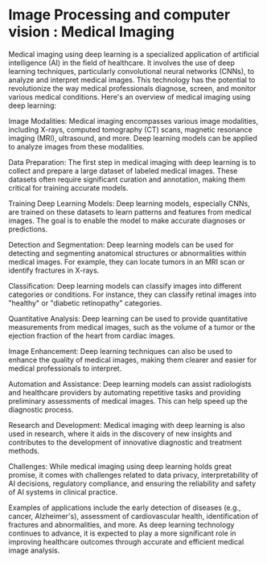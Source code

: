 # Image Processing and computer vision : Medical Imaging 
Medical imaging using deep learning is a specialized application of artificial intelligence (AI) in the field of healthcare. It involves the use of deep learning techniques, particularly convolutional neural networks (CNNs), to analyze and interpret medical images. This technology has the potential to revolutionize the way medical professionals diagnose, screen, and monitor various medical conditions. Here's an overview of medical imaging using deep learning:

Image Modalities: Medical imaging encompasses various image modalities, including X-rays, computed tomography (CT) scans, magnetic resonance imaging (MRI), ultrasound, and more. Deep learning models can be applied to analyze images from these modalities.

Data Preparation: The first step in medical imaging with deep learning is to collect and prepare a large dataset of labeled medical images. These datasets often require significant curation and annotation, making them critical for training accurate models.

Training Deep Learning Models: Deep learning models, especially CNNs, are trained on these datasets to learn patterns and features from medical images. The goal is to enable the model to make accurate diagnoses or predictions.

Detection and Segmentation: Deep learning models can be used for detecting and segmenting anatomical structures or abnormalities within medical images. For example, they can locate tumors in an MRI scan or identify fractures in X-rays.

Classification: Deep learning models can classify images into different categories or conditions. For instance, they can classify retinal images into "healthy" or "diabetic retinopathy" categories.

Quantitative Analysis: Deep learning can be used to provide quantitative measurements from medical images, such as the volume of a tumor or the ejection fraction of the heart from cardiac images.

Image Enhancement: Deep learning techniques can also be used to enhance the quality of medical images, making them clearer and easier for medical professionals to interpret.

Automation and Assistance: Deep learning models can assist radiologists and healthcare providers by automating repetitive tasks and providing preliminary assessments of medical images. This can help speed up the diagnostic process.

Research and Development: Medical imaging with deep learning is also used in research, where it aids in the discovery of new insights and contributes to the development of innovative diagnostic and treatment methods.

Challenges: While medical imaging using deep learning holds great promise, it comes with challenges related to data privacy, interpretability of AI decisions, regulatory compliance, and ensuring the reliability and safety of AI systems in clinical practice.

Examples of applications include the early detection of diseases (e.g., cancer, Alzheimer's), assessment of cardiovascular health, identification of fractures and abnormalities, and more. As deep learning technology continues to advance, it is expected to play a more significant role in improving healthcare outcomes through accurate and efficient medical image analysis.
